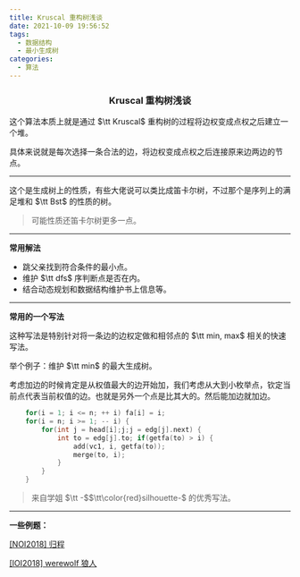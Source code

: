 ```yaml
---
title: Kruscal 重构树浅谈
date: 2021-10-09 19:56:52
tags:
  - 数据结构
  - 最小生成树
categories:
  - 算法
---
```


<h3><center>Kruscal 重构树浅谈</center></h3>

这个算法本质上就是通过 $\tt Kruscal$ 重构树的过程将边权变成点权之后建立一个堆。

具体来说就是每次选择一条合法的边，将边权变成点权之后连接原来边两边的节点。

---

这个是生成树上的性质，有些大佬说可以类比成笛卡尔树，不过那个是序列上的满足堆和 $\tt Bst$ 的性质的树。

> 可能性质还笛卡尔树更多一点。

----

**常用解法**

- 跳父亲找到符合条件的最小点。
- 维护 $\tt dfs$ 序判断点是否在内。
- 结合动态规划和数据结构维护书上信息等。

----

**常用的一个写法**

这种写法是特别针对将一条边的边权定做和相邻点的 $\tt min, max$ 相关的快速写法。

举个例子：维护 $\tt min$ 的最大生成树。

考虑加边的时候肯定是从权值最大的边开始加，我们考虑从大到小枚举点，钦定当前点代表当前权值的边。也就是另外一个点是比其大的。然后能加边就加边。

```cpp
    for(i = 1; i <= n; ++ i) fa[i] = i;
    for(i = n; i >= 1; -- i) {
        for(int j = head[i];j;j = edg[j].next) {
            int to = edg[j].to; if(getfa(to) > i) {
                add(vc1, i, getfa(to));
                merge(to, i);
            }
        }
    }
```

> 来自学姐 $\tt -$$\tt\color{red}silhouette-$ 的优秀写法。

----

**一些例题：**

[[NOI2018] 归程](https://blog.csdn.net/sharp_legendgod/article/details/120678041)

[[IOI2018] werewolf 狼人](https://blog.csdn.net/sharp_legendgod/article/details/120677933)


